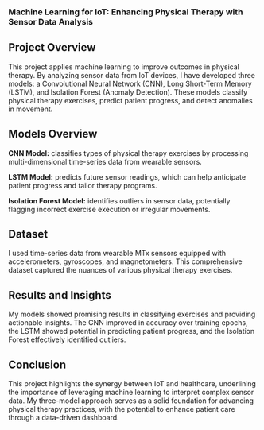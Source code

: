 ### Machine Learning for IoT: Enhancing Physical Therapy with Sensor Data Analysis

## Project Overview
This project applies machine learning to improve outcomes in physical therapy. By analyzing sensor data from IoT devices, I have developed three models: a Convolutional Neural Network (CNN), Long Short-Term Memory (LSTM), and Isolation Forest (Anomaly Detection). These models classify physical therapy exercises, predict patient progress, and detect anomalies in movement.

## Models Overview

**CNN Model:** classifies types of physical therapy exercises by processing multi-dimensional time-series data from wearable sensors.

**LSTM Model:** predicts future sensor readings, which can help anticipate patient progress and tailor therapy programs.

**Isolation Forest Model:** identifies outliers in sensor data, potentially flagging incorrect exercise execution or irregular movements.

## Dataset
I used time-series data from wearable MTx sensors equipped with accelerometers, gyroscopes, and magnetometers. This comprehensive dataset captured the nuances of various physical therapy exercises.

## Results and Insights
My models showed promising results in classifying exercises and providing actionable insights. The CNN improved in accuracy over training epochs, the LSTM showed potential in predicting patient progress, and the Isolation Forest effectively identified outliers.

## Conclusion
This project highlights the synergy between IoT and healthcare, underlining the importance of leveraging machine learning to interpret complex sensor data. My three-model approach serves as a solid foundation for advancing physical therapy practices, with the potential to enhance patient care through a data-driven dashboard.


